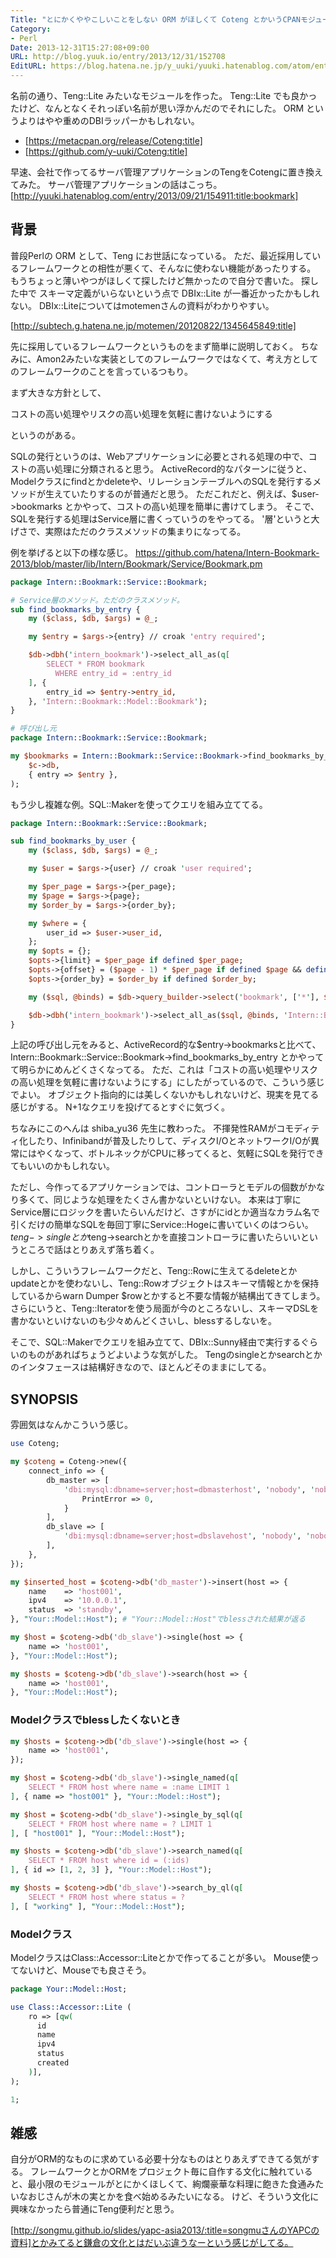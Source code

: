 ```yaml
---
Title: "とにかくややこしいことをしない ORM がほしくて Coteng とかいうCPANモジュールを作った"
Category:
- Perl
Date: 2013-12-31T15:27:08+09:00
URL: http://blog.yuuk.io/entry/2013/12/31/152708
EditURL: https://blog.hatena.ne.jp/y_uuki/yuuki.hatenablog.com/atom/entry/12921228815715432167
---
```


名前の通り、Teng::Lite みたいなモジュールを作った。
Teng::Lite でも良かったけど、なんとなくそれっぽい名前が思い浮かんだのでそれにした。
ORM というよりはやや重めのDBIラッパーかもしれない。

- [https://metacpan.org/release/Coteng:title]
- [https://github.com/y-uuki/Coteng:title]

早速、会社で作ってるサーバ管理アプリケーションのTengをCotengに置き換えてみた。
サーバ管理アプリケーションの話はこっち。[http://yuuki.hatenablog.com/entry/2013/09/21/154911:title:bookmark]

## 背景

普段Perlの ORM として、Teng にお世話になっている。
ただ、最近採用しているフレームワークとの相性が悪くて、そんなに使わない機能があったりする。
もうちょっと薄いやつがほしくて探したけど無かったので自分で書いた。
探した中で スキーマ定義がいらないという点で DBIx::Lite が一番近かったかもしれない。
DBIx::Liteについてはmotemenさんの資料がわかりやすい。

[http://subtech.g.hatena.ne.jp/motemen/20120822/1345645849:title]


先に採用しているフレームワークというものをまず簡単に説明しておく。
ちなみに、Amon2みたいな実装としてのフレームワークではなくて、考え方としてのフレームワークのことを言っているつもり。

まず大きな方針として、

>
コストの高い処理やリスクの高い処理を気軽に書けないようにする

というのがある。

SQLの発行というのは、Webアプリケーションに必要とされる処理の中で、コストの高い処理に分類されると思う。
ActiveRecord的なパターンに従うと、Modelクラスにfindとかdeleteや、リレーションテーブルへのSQLを発行するメソッドが生えていたりするのが普通だと思う。
ただこれだと、例えば、$user->bookmarks とかやって、コストの高い処理を簡単に書けてしまう。
そこで、SQLを発行する処理はService層に書くっていうのをやってる。
'層'というと大げさで、実際はただのクラスメソッドの集まりになってる。

例を挙げると以下の様な感じ。
https://github.com/hatena/Intern-Bookmark-2013/blob/master/lib/Intern/Bookmark/Service/Bookmark.pm

```perl
package Intern::Bookmark::Service::Bookmark;

# Service層のメソッド。ただのクラスメソッド。
sub find_bookmarks_by_entry {
    my ($class, $db, $args) = @_;

    my $entry = $args->{entry} // croak 'entry required';

    $db->dbh('intern_bookmark')->select_all_as(q[
        SELECT * FROM bookmark
          WHERE entry_id = :entry_id
    ], {
        entry_id => $entry->entry_id,
    }, 'Intern::Bookmark::Model::Bookmark');
}

# 呼び出し元
package Intern::Bookmark::Service::Bookmark;

my $bookmarks = Intern::Bookmark::Service::Bookmark->find_bookmarks_by_entry(
    $c->db,
    { entry => $entry },
);
```

もう少し複雑な例。SQL::Makerを使ってクエリを組み立ててる。

```perl
package Intern::Bookmark::Service::Bookmark;

sub find_bookmarks_by_user {
    my ($class, $db, $args) = @_;

    my $user = $args->{user} // croak 'user required';

    my $per_page = $args->{per_page};
    my $page = $args->{page};
    my $order_by = $args->{order_by};

    my $where = {
        user_id => $user->user_id,
    };
    my $opts = {};
    $opts->{limit} = $per_page if defined $per_page;
    $opts->{offset} = ($page - 1) * $per_page if defined $page && defined $per_page;
    $opts->{order_by} = $order_by if defined $order_by;

    my ($sql, @binds) = $db->query_builder->select('bookmark', ['*'], $where, $opts);

    $db->dbh('intern_bookmark')->select_all_as($sql, @binds, 'Intern::Bookmark::Model::Bookmark');
}
```

上記の呼び出し元をみると、ActiveRecord的な$entry->bookmarksと比べて、Intern::Bookmark::Service::Bookmark->find_bookmarks_by_entry とかやってて明らかにめんどくさくなってる。
ただ、これは「コストの高い処理やリスクの高い処理を気軽に書けないようにする」にしたがっているので、こういう感じでよい。
オブジェクト指向的には美しくないかもしれないけど、現実を見てる感じがする。
N+1なクエリを投げてるとすぐに気づく。

ちなみにこのへんは shiba_yu36 先生に教わった。
不揮発性RAMがコモディティ化したり、Infinibandが普及したりして、ディスクI/OとネットワークI/Oが異常にはやくなって、ボトルネックがCPUに移ってくると、気軽にSQLを発行できてもいいのかもしれない。


ただし、今作ってるアプリケーションでは、コントローラとモデルの個数がかなり多くて、同じような処理をたくさん書かないといけない。
本来は丁寧にService層にロジックを書いたらいんだけど、さすがにidとか適当なカラム名で引くだけの簡単なSQLを毎回丁寧にService::Hogeに書いていくのはつらい。
$teng->singleとか$teng->searchとかを直接コントローラに書いたらいいというところで話はとりあえず落ち着く。

しかし、こういうフレームワークだと、Teng::Rowに生えてるdeleteとかupdateとかを使わないし、Teng::Rowオブジェクトはスキーマ情報とかを保持しているからwarn Dumper $rowとかすると不要な情報が結構出てきてしまう。
さらにいうと、Teng::Iteratorを使う局面が今のところないし、スキーマDSLを書かないといけないのも少々めんどくさいし、blessするしないを。

そこで、SQL::Makerでクエリを組み立てて、DBIx::Sunny経由で実行するぐらいのものがあればちょうどよいような気がした。
Tengのsingleとかsearchとかのインタフェースは結構好きなので、ほとんどそのままにしてる。

## SYNOPSIS

雰囲気はなんかこういう感じ。

```perl
use Coteng;

my $coteng = Coteng->new({
    connect_info => {
        db_master => [
            'dbi:mysql:dbname=server;host=dbmasterhost', 'nobody', 'nobody', {
                PrintError => 0,
            }
        ],
        db_slave => [
            'dbi:mysql:dbname=server;host=dbslavehost', 'nobody', 'nobody',
        ],
    },
});

my $inserted_host = $coteng->db('db_master')->insert(host => {
    name    => 'host001',
    ipv4    => '10.0.0.1',
    status  => 'standby',
}, "Your::Model::Host"); # "Your::Model::Host"でblessされた結果が返る

my $host = $coteng->db('db_slave')->single(host => {
    name => 'host001',
}, "Your::Model::Host");

my $hosts = $coteng->db('db_slave')->search(host => {
    name => 'host001',
}, "Your::Model::Host");
```

### Modelクラスでblessしたくないとき

```perl
my $hosts = $coteng->db('db_slave')->single(host => {
    name => 'host001',
});
```

```perl
my $host = $coteng->db('db_slave')->single_named(q[
    SELECT * FROM host where name = :name LIMIT 1
], { name => "host001" }, "Your::Model::Host");

my $host = $coteng->db('db_slave')->single_by_sql(q[
    SELECT * FROM host where name = ? LIMIT 1
], [ "host001" ], "Your::Model::Host");

my $hosts = $coteng->db('db_slave')->search_named(q[
    SELECT * FROM host where id = (:ids)
], { id => [1, 2, 3] }, "Your::Model::Host");

my $hosts = $coteng->db('db_slave')->search_by_ql(q[
    SELECT * FROM host where status = ?
], [ "working" ], "Your::Model::Host");
```

### Modelクラス

ModelクラスはClass::Accessor::Liteとかで作ってることが多い。
Mouse使ってないけど、Mouseでも良さそう。

```perl
package Your::Model::Host;

use Class::Accessor::Lite (
    ro => [qw(
      id
      name
      ipv4
      status
      created
    )],
);

1;
```

## 雑感
自分がORM的なものに求めている必要十分なものはとりあえずできてる気がする。
フレームワークとかORMをプロジェクト毎に自作する文化に触れていると、最小限のモジュールがとにかくほしくて、絢爛豪華な料理に飽きた食通みたいなおじさんが木の実とかを食べ始めるみたいになる。
けど、そういう文化に興味なかったら普通にTeng便利だと思う。

[http://songmu.github.io/slides/yapc-asia2013/:title=songmuさんのYAPCの資料]とかみてると鎌倉の文化とはだいぶ違うなーという感じがしてる。
